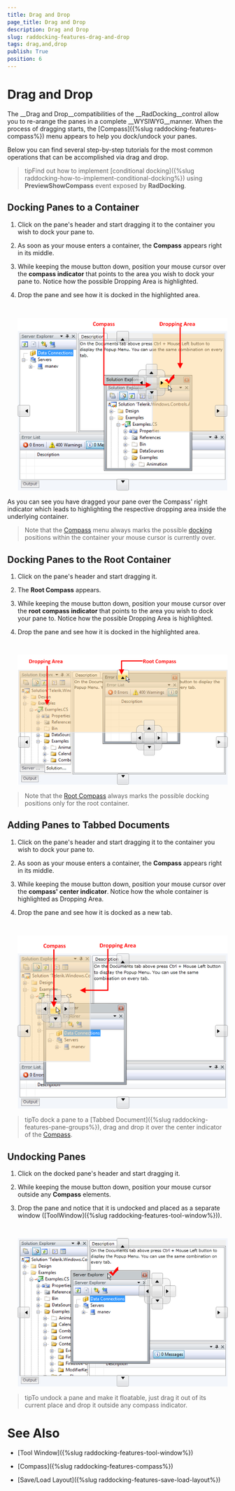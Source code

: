 ```yaml
---
title: Drag and Drop
page_title: Drag and Drop
description: Drag and Drop
slug: raddocking-features-drag-and-drop
tags: drag,and,drop
publish: True
position: 6
---
```


# Drag and Drop



The __Drag and Drop__compatibilities of the __RadDocking__control allow you to re-arange the panes in a complete __WYSIWYG__manner. When the process of dragging starts, the [Compass]({%slug raddocking-features-compass%}) menu appears to help you dock/undock your panes. 

Below you can find several step-by-step tutorials for the most common operations that can be accomplished via drag and drop.

>tipFind out how to implement [conditional docking]({%slug raddocking-how-to-implement-conditional-docking%}) using __PreviewShowCompass__ event exposed by __RadDocking__.

## Docking Panes to a Container

1. Click on the pane's header and start dragging it to the container you wish to dock your pane to. 


1. As soon as your mouse enters a container, the __Compass__ appears right in its middle. 


1. While keeping the mouse button down, position your mouse cursor over the __compass indicator__ that points to the area you wish to dock your pane to. Notice how the possible Dropping Area is highlighted. 


1. Drop the pane and see how it is docked in the highlighted area.




         
      ![](images/RadDocking_Features_Drag_and_Drop_010.png)

As you can see you have dragged your pane over the Compass' right indicator which leads to highlighting the respective dropping area inside the underlying container.

>Note that the [Compass](#Compass) menu always marks the possible [docking](#Docking_Panes) positions within the container your mouse cursor is currently over.

## Docking Panes to the Root Container

1. Click on the pane's header and start dragging it. 


1. The __Root Compass__ appears. 


1. While keeping the mouse button down, position your mouse cursor over the __root compass indicator__ that points to the area you wish to dock your pane to. Notice how the possible Dropping Area is highlighted. 


1. Drop the pane and see how it is docked in the highlighted area.




         
      ![](images/RadDocking_Features_Drag_and_Drop_020.png)

>Note that the [Root Compass](#Root_Compass) always marks the possible docking positions only for the root container.

## Adding Panes to Tabbed Documents

1. Click on the pane's header and start dragging it to the container you wish to dock your pane to. 


1. As soon as your mouse enters a container, the __Compass__ appears right in its middle. 


1. While keeping the mouse button down, position your mouse cursor over the __compass' center indicator__. Notice how the whole container is highlighted as Dropping Area. 


1. Drop the pane and see how it is docked as a new tab.




         
      ![](images/RadDocking_Features_Drag_and_Drop_030.png)

>tipTo dock a pane to a [Tabbed Document]({%slug raddocking-features-pane-groups%}), drag and drop it over the center indicator of the [Compass](#Compass).

## Undocking Panes

1. Click on the docked pane's header and start dragging it. 


1. While keeping the mouse button down, position your mouse cursor outside any __Compass__ elements. 


1. Drop the pane and notice that it is undocked and placed as a separate window ([ToolWindow]({%slug raddocking-features-tool-window%})).




         
      ![](images/RadDocking_Features_Drag_and_Drop_040.png)

>tipTo undock a pane and make it floatable, just drag it out of its current place and drop it outside any compass indicator.

# See Also

 * [Tool Window]({%slug raddocking-features-tool-window%})

 * [Compass]({%slug raddocking-features-compass%})

 * [Save/Load Layout]({%slug raddocking-features-save-load-layout%})
